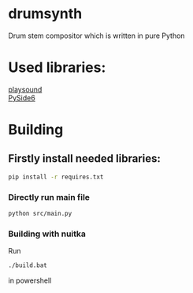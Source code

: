 # drumsynth
Drum stem compositor which is written in pure Python

# Used libraries: <br>
[playsound](https://github.com/TaylorSMarks/playsound)<br>
[PySide6](https://github.com/qtproject/pyside-pyside-setup)<br>

# Building
## Firstly install needed libraries:

```bash
pip install -r requires.txt
```

### Directly run main file

```bash
python src/main.py
```

### Building with nuitka

Run 
```bash
./build.bat
```
in powershell

